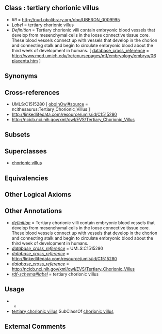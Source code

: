 
## Class : tertiary chorionic villus

 * *IRI* = http://purl.obolibrary.org/obo/UBERON_0009995
 * *Label* = tertiary chorionic villus
 * *Definition* = Tertiary chorionic villi contain embryonic blood vessels that develop from mesenchymal cells in the loose connective tissue core. These blood vessels connect up with vessels that develop in the chorion and connecting stalk and begin to circulate embryonic blood about the third week of development in humans. [ [database_cross_reference](../../ef/oboInOwl#hasDbXref.md) = http://www.med.umich.edu/lrc/coursepages/m1/embryology/embryo/06placenta.htm ]

## Synonyms


## Cross-references

 * UMLS:C1515280 [ [oboInOwl#source](../../ce/oboInOwl#source.md) = ncithesaurus:Tertiary_Chorionic_Villus ]
 * http://linkedlifedata.com/resource/umls/id/C1515280
 * http://ncicb.nci.nih.gov/xml/owl/EVS/Tertiary_Chorionic_Villus

## Subsets


## Superclasses

 * [chorionic villus](../../UBERON/06/UBERON_0007106.md)

## Equivalencies


## Other Logical Axioms


## Other Annotations

 * *[definition](../../IAO/15/IAO_0000115.md)* = Tertiary chorionic villi contain embryonic blood vessels that develop from mesenchymal cells in the loose connective tissue core. These blood vessels connect up with vessels that develop in the chorion and connecting stalk and begin to circulate embryonic blood about the third week of development in humans.
 * *[database_cross_reference](../../ef/oboInOwl#hasDbXref.md)* = UMLS:C1515280
 * *[database_cross_reference](../../ef/oboInOwl#hasDbXref.md)* = http://linkedlifedata.com/resource/umls/id/C1515280
 * *[database_cross_reference](../../ef/oboInOwl#hasDbXref.md)* = http://ncicb.nci.nih.gov/xml/owl/EVS/Tertiary_Chorionic_Villus
 * *[rdf-schema#label](../../el/rdf-schema#label.md)* = tertiary chorionic villus

## Usage

 * -
 * [tertiary chorionic villus](../../UBERON/95/UBERON_0009995.md) SubClassOf [chorionic villus](../../UBERON/06/UBERON_0007106.md)

## External Comments


